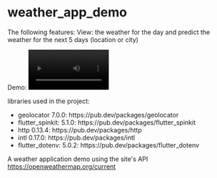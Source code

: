 # weather_app_demo
The following features:
  View: the weather for the day and predict the weather for the next 5 days (location or city)
  

Demo:
<video src='https://user-images.githubusercontent.com/63405663/150323953-d96e9dec-460e-4cf9-9986-14f2bd72411a.mp4' width=180/>

libraries used in the project: 

<ul>
<li>geolocator 7.0.0: https://pub.dev/packages/geolocator</li>
<li>flutter_spinkit: 5.1.0: https://pub.dev/packages/flutter_spinkit</li>
<li>http 0.13.4: https://pub.dev/packages/http</li>
<li>intl 0.17.0: https://pub.dev/packages/intl</li>
<li>flutter_dotenv: 5.0.2: https://pub.dev/packages/flutter_dotenv</li>
</ul>

A weather application demo using the site's API https://openweathermap.org/current
